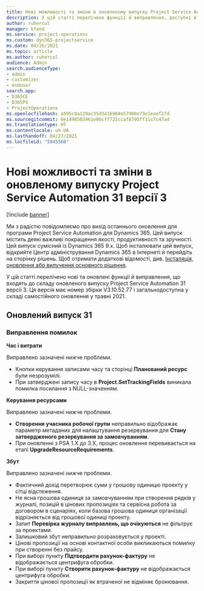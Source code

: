 ```yaml
---
title: Нові можливості та зміни в оновленому випуску Project Service Automation 31 версії 3
description: У цій статті перелічено функції й виправлення, доступні в оновленому випуску Project Service Automation 31, версії 3.
author: ruhercul
manager: kfend
ms.service: project-operations
ms.custom: dyn365-projectservice
ms.date: 04/26/2021
ms.topic: article
ms.author: ruhercul
audience: Admin
search.audienceType:
- admin
- customizer
- enduser
search.app:
- D365CE
- D365PS
- ProjectOperations
ms.openlocfilehash: a595c0a129ac35d3416984e57908e73e1eaef2fd
ms.sourcegitcommit: 6e1498502461e86cff722ccaf8795ff11c7c47ad
ms.translationtype: HT
ms.contentlocale: uk-UA
ms.lasthandoff: 04/27/2021
ms.locfileid: "5945560"
---
```

# <a name="whats-new-or-changed-in-project-service-automation-update-release-31-v3"></a>Нові можливості та зміни в оновленому випуску Project Service Automation 31 версії 3

[!include [banner](../includes/psa-now-project-operations.md)]

Ми з радістю повідомляємо про вихід останнього оновлення для програми Project Service Automation для Dynamics 365. Цей випуск містить деякі важливі покращення якості, продуктивності та зручності. Цей випуск сумісний із Dynamics 365 9.x. Щоб інсталювати цей випуск, відкрийте Центр адміністрування Dynamics 365 в Інтернеті й перейдіть на сторінку рішень. Щоб отримати додаткові відомості, див. [Інсталяція, оновлення або вилучення основного рішення](/power-platform/admin/install-remove-preferred-solution).

У цій статті перелічено нові та оновлені функції й виправлення, що входять до складу оновленого випуску Project Service Automation 31 версії 3. Ця версія має номер збірки V3.10.52.77 і загальнодоступна у складі самостійного оновлення у травні 2021.

## <a name="update-release-31"></a>Оновлений випуск 31

### <a name="bug-fixes"></a>Виправлення помилок

**Час і витрати**

Виправлено зазначені нижче проблеми.

- Кнопки керування записами часу та сторінці **Планований ресурс** були незрозумілі.
- При затверджені запису часу в **Project.SetTrackingFields** виникала помилка посилання з NULL-значенням.

**Керування ресурсами**

Виправлено зазначені нижче проблеми.

- **Створення учасника робочої групи** неправильно відображає параметр метаданих для налаштування резервування для **Стану затвердженого резервування за замовчуванням**.
- При оновленні з PSA 1.X до 3.X, процес оновлення перевивається на етапі **UpgradeResourceRequirements**.


**Збут**

Виправлено зазначені нижче проблеми.

- Фактичний дохід перетворює суми у грошову одиницю проекту у сітці відстеження.
- Не ясна грошова одиниця за замовчуванням при створення рядків у журналі, позицій в цінових пропозиціях та сервісна робота за договором в сценаріях, коли базова грошова одиниця організації відрізняється від грошової одиниці проекту.
- Запит **Перевірка журналу виправлень, що очікуються** не фільтрує за проектами.
- Залишковий збут неправильно розраховується у проекті.
- Цінові пропозиції на основі контактної особи викликаються помилку при створенні без прайсу.
- При виборі пункту **Підтвердити рахунок-фактуру** не відображається центрифуга обробки.
- При виборі пункту **Створити рахунок-фактуру** не відображається центрифуга обробки.
- Закриття цінової пропозиції як втраченої не відміняє бронювання.







